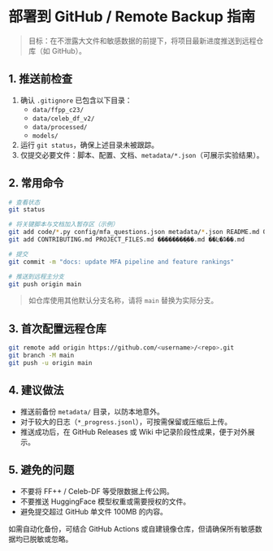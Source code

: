 ﻿# 部署到 GitHub / Remote Backup 指南

> 目标：在不泄露大文件和敏感数据的前提下，将项目最新进度推送到远程仓库（如 GitHub）。

## 1. 推送前检查
1. 确认 `.gitignore` 已包含以下目录：
   - `data/ffpp_c23/`
   - `data/celeb_df_v2/`
   - `data/processed/`
   - `models/`
2. 运行 `git status`，确保上述目录未被跟踪。
3. 仅提交必要文件：脚本、配置、文档、`metadata/*.json`（可展示实验结果）。

## 2. 常用命令
```bash
# 查看状态
git status

# 将关键脚本与文档加入暂存区（示例）
git add code/*.py config/mfa_questions.json metadata/*.json README.md QUICK_START.md
git add CONTRIBUTING.md PROJECT_FILES.md ��������ָ��.md ��Ŀ�ܽᱨ��.md

# 提交
git commit -m "docs: update MFA pipeline and feature rankings"

# 推送到远程主分支
git push origin main
```

> 如仓库使用其他默认分支名称，请将 `main` 替换为实际分支。

## 3. 首次配置远程仓库
```bash
git remote add origin https://github.com/<username>/<repo>.git
git branch -M main
git push -u origin main
```

## 4. 建议做法
- 推送前备份 `metadata/` 目录，以防本地意外。
- 对于较大的日志（`*_progress.jsonl`），可按需保留或压缩后上传。
- 推送成功后，在 GitHub Releases 或 Wiki 中记录阶段性成果，便于对外展示。

## 5. 避免的问题
- 不要将 FF++ / Celeb-DF 等受限数据上传公网。
- 不要推送 HuggingFace 模型权重或需要授权的文件。
- 避免提交超过 GitHub 单文件 100MB 的内容。

如需自动化备份，可结合 GitHub Actions 或自建镜像仓库，但请确保所有敏感数据均已脱敏或忽略。
